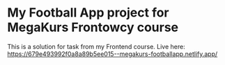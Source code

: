# My Football App project for MegaKurs Frontowcy course

This is a solution for task from my Frontend course. Live here: https://679e493992f0a8a89b5ee015--megakurs-footballapp.netlify.app/
